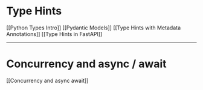 # Type Hints
[[Python Types Intro]]
[[Pydantic Models]]
[[Type Hints with Metadata Annotations]]
[[Type Hints in FastAPI]]

---
# Concurrency and async / await
[[Concurrency and async await]]